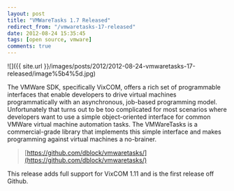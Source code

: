 ```yaml
---
layout: post
title: "VMWareTasks 1.7 Released"
redirect_from: "/vmwaretasks-17-released"
date: 2012-08-24 15:35:45
tags: [open source, vmware]
comments: true
---
```

![]({{ site.url }}/images/posts/2012/2012-08-24-vmwaretasks-17-released/image%5b4%5d.jpg)

The VMWare SDK, specifically VixCOM, offers a rich set of programmable interfaces that enable developers to drive virtual machines programmatically with an asynchronous, job-based programming model. Unfortunately that turns out to be too complicated for most scenarios where developers want to use a simple object-oriented interface for common VMWare virtual machine automation tasks. The VMWareTasks is a commercial-grade library that implements this simple interface and makes programming against virtual machines a no-brainer.

> [https://github.com/dblock/vmwaretasks/](https://github.com/dblock/vmwaretasks/)

This release adds full support for VixCOM 1.11 and is the first release off Github.

